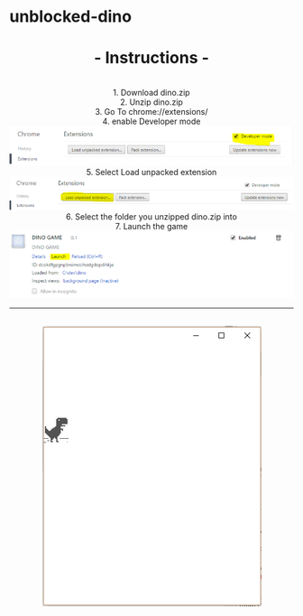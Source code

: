 # unblocked-dino
<html>
<center>
   <h1><b> - Instructions - </b></h1>
   <br>
         1.  Download dino.zip
         <br>
          2.  Unzip dino.zip 
          <br>
          3.  Go To chrome://extensions/
          <br>
          4.  enable Developer mode
          <br>
          <img src="https://raw.githubusercontent.com/nerdsnook/unblocked-dino/master/help-img/help1.PNG" alt="devmode/help1.png" />
          <br>
          5. Select Load unpacked extension
          <br>
          <img src="https://raw.githubusercontent.com/nerdsnook/unblocked-dino/master/help-img/help2.PNG" alt="selectfiles/help2.png" />
          <br>
          6. Select the folder you unzipped dino.zip into  
          <br>
          7. Launch the game 
          <br>
          <img src="https://raw.githubusercontent.com/nerdsnook/unblocked-dino/master/help-img/help3.PNG" alt="enjoy/help3.png" />
          <br>
        <hr>
        <br>
        <img src="https://raw.githubusercontent.com/nerdsnook/unblocked-dino/master/help-img/play.PNG" alt="play/play.png" />
       
          
